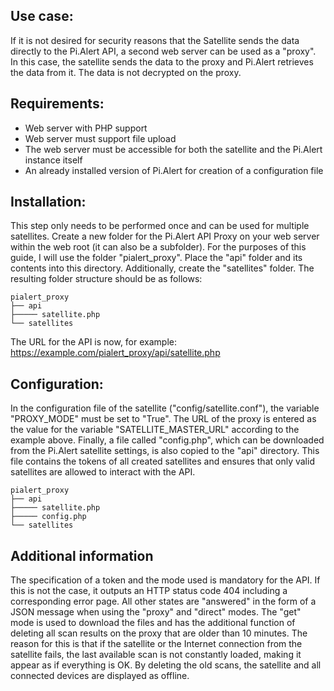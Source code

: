 ## Use case:
If it is not desired for security reasons that the Satellite sends the data directly to the Pi.Alert API, a second web server can be used as a "proxy". 
In this case, the satellite sends the data to the proxy and Pi.Alert retrieves the data from it. The data is not decrypted on the proxy.

## Requirements:

- Web server with PHP support
- Web server must support file upload
- The web server must be accessible for both the satellite and the Pi.Alert instance itself
- An already installed version of Pi.Alert for creation of a configuration file

## Installation:

This step only needs to be performed once and can be used for multiple satellites.
Create a new folder for the Pi.Alert API Proxy on your web server within the web root (it can also be a subfolder). For the purposes of this guide, 
I will use the folder "pialert_proxy". Place the "api" folder and its contents into this directory. Additionally, create the "satellites" folder.
The resulting folder structure should be as follows:

```
pialert_proxy
├── api
├───── satellite.php
└── satellites
```

The URL for the API is now, for example: https://example.com/pialert_proxy/api/satellite.php

## Configuration:
In the configuration file of the satellite ("config/satellite.conf"), the variable "PROXY_MODE" must be set to "True". The URL of the proxy is entered
as the value for the variable "SATELLITE_MASTER_URL" according to the example above. Finally, a file called "config.php", which can be downloaded from 
the Pi.Alert satellite settings, is also copied to the "api" directory. This file contains the tokens of all created satellites and ensures that only 
valid satellites are allowed to interact with the API.

```
pialert_proxy
├── api
├───── satellite.php
├───── config.php
└── satellites
```

## Additional information

The specification of a token and the mode used is mandatory for the API. If this is not the case, it outputs an HTTP status code 404 including a 
corresponding error page. All other states are "answered" in the form of a JSON message when using the "proxy" and "direct" modes. The "get" mode is 
used to download the files and has the additional function of deleting all scan results on the proxy that are older than 10 minutes. The reason for this 
is that if the satellite or the Internet connection from the satellite fails, the last available scan is not constantly loaded, making it appear as if 
everything is OK. By deleting the old scans, the satellite and all connected devices are displayed as offline.
